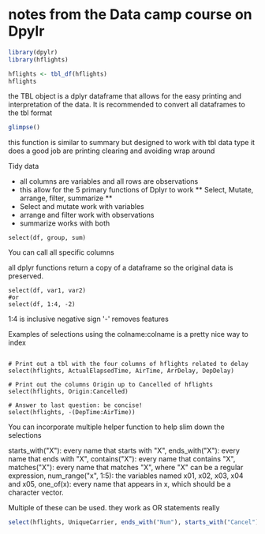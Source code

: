 # notes from the Data camp course on Dpylr

```r
library(dpylr)
library(hflights)

hflights <- tbl_df(hflights)
hflights
```

the TBL object is a dplyr dataframe that allows for the easy printing and interpretation of the data.  It is recommended to convert all dataframes to the tbl format

```r
glimpse()
```
this function is similar to summary but designed to work with tbl data type it does a good job are printing clearing and avoiding wrap around

Tidy data
- all columns are variables and all rows are observations
- this allow for the 5 primary functions of Dplyr to work
** Select, Mutate, arrange, filter, summarize **
- Select and mutate work with variables
- arrange and filter work with observations
- summarize works with both

```{r}
select(df, group, sum)
```
You can call all specific columns

all dplyr functions return a copy of a dataframe so the original data is preserved.

```{r}
select(df, var1, var2)
#or
select(df, 1:4, -2)
```
1:4 is inclusive
negative sign '-' removes features

Examples of selections
using the colname:colname is a pretty nice way to index
```{r}

# Print out a tbl with the four columns of hflights related to delay
select(hflights, ActualElapsedTime, AirTime, ArrDelay, DepDelay)

# Print out the columns Origin up to Cancelled of hflights
select(hflights, Origin:Cancelled)

# Answer to last question: be concise!
select(hflights, -(DepTime:AirTime))
```

You can incorporate multiple helper function to help slim down the selections

starts_with("X"): every name that starts with "X",
ends_with("X"): every name that ends with "X",
contains("X"): every name that contains "X",
matches("X"): every name that matches "X", where "X" can be a regular expression,
num_range("x", 1:5): the variables named x01, x02, x03, x04 and x05,
one_of(x): every name that appears in x, which should be a character vector.

Multiple of these can be used. they work as OR statements really
```r
select(hflights, UniqueCarrier, ends_with("Num"), starts_with("Cancel"))
```

